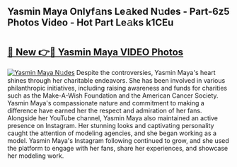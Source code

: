 ## Yasmin Maya Onlyf𝚊ns Le𝚊ked N𝚞des - Part-6z5 Photos Video - Hot Part Le𝚊ks k1CEu

# <h2><a href="http://ab55879.deff.icu/?id=Yasmin+Maya">🔗 New 👉🔴 Yasmin Maya VIDEO Photos</a></h2>

[![Yasmin Maya N𝚞des](https://i.imgur.com/rIISA9y.gif)](http://ab55879.deff.icu/?id=Yasmin+Maya)
Despite the controversies, Yasmin Maya's heart shines through her charitable endeavors. She has been involved in various philanthropic initiatives, including raising awareness and funds for charities such as the Make-A-Wish Foundation and the American Cancer Society. Yasmin Maya's compassionate nature and commitment to making a difference have earned her the respect and admiration of her fans. Alongside her YouTube channel, Yasmin Maya also maintained an active presence on Instagram. Her stunning looks and captivating personality caught the attention of modeling agencies, and she began working as a model. Yasmin Maya's Instagram following continued to grow, and she used the platform to engage with her fans, share her experiences, and showcase her modeling work.
